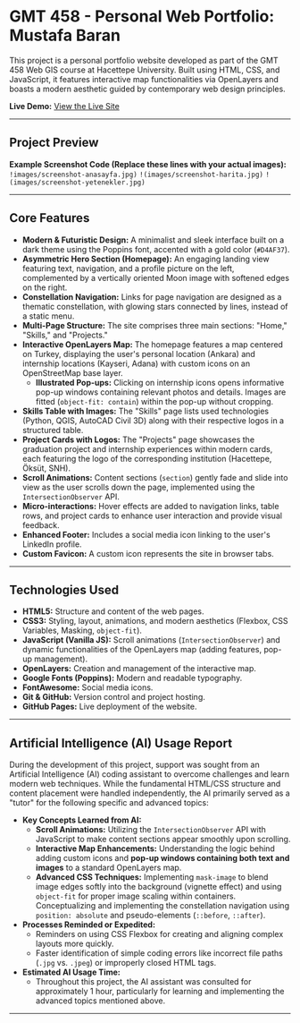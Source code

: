 # GMT 458 - Personal Web Portfolio: Mustafa Baran

This project is a personal portfolio website developed as part of the GMT 458 Web GIS course at Hacettepe University. Built using HTML, CSS, and JavaScript, it features interactive map functionalities via OpenLayers and boasts a modern aesthetic guided by contemporary web design principles.

**Live Demo:** [View the Live Site](https://mustafabtw.github.io/personal_web_page_webgis_mustafa_baran/) 

---

## Project Preview

**Example Screenshot Code (Replace these lines with your actual images):**
`!images/screenshot-anasayfa.jpg)`
`!(images/screenshot-harita.jpg)`
`!(images/screenshot-yetenekler.jpg)`

---

## Core Features

* **Modern & Futuristic Design:** A minimalist and sleek interface built on a dark theme using the Poppins font, accented with a gold color (`#D4AF37`).
* **Asymmetric Hero Section (Homepage):** An engaging landing view featuring text, navigation, and a profile picture on the left, complemented by a vertically oriented Moon image with softened edges on the right.
* **Constellation Navigation:** Links for page navigation are designed as a thematic constellation, with glowing stars connected by lines, instead of a static menu.
* **Multi-Page Structure:** The site comprises three main sections: "Home," "Skills," and "Projects."
* **Interactive OpenLayers Map:** The homepage features a map centered on Turkey, displaying the user's personal location (Ankara) and internship locations (Kayseri, Adana) with custom icons on an OpenStreetMap base layer.
    * **Illustrated Pop-ups:** Clicking on internship icons opens informative pop-up windows containing relevant photos and details. Images are fitted (`object-fit: contain`) within the pop-up without cropping.
* **Skills Table with Images:** The "Skills" page lists used technologies (Python, QGIS, AutoCAD Civil 3D) along with their respective logos in a structured table.
* **Project Cards with Logos:** The "Projects" page showcases the graduation project and internship experiences within modern cards, each featuring the logo of the corresponding institution (Hacettepe, Öksüt, SNH).
* **Scroll Animations:** Content sections (`section`) gently fade and slide into view as the user scrolls down the page, implemented using the `IntersectionObserver` API.
* **Micro-interactions:** Hover effects are added to navigation links, table rows, and project cards to enhance user interaction and provide visual feedback.
* **Enhanced Footer:** Includes a social media icon linking to the user's LinkedIn profile.
* **Custom Favicon:** A custom icon represents the site in browser tabs.

---

## Technologies Used

* **HTML5:** Structure and content of the web pages.
* **CSS3:** Styling, layout, animations, and modern aesthetics (Flexbox, CSS Variables, Masking, `object-fit`).
* **JavaScript (Vanilla JS):** Scroll animations (`IntersectionObserver`) and dynamic functionalities of the OpenLayers map (adding features, pop-up management).
* **OpenLayers:** Creation and management of the interactive map.
* **Google Fonts (Poppins):** Modern and readable typography.
* **FontAwesome:** Social media icons.
* **Git & GitHub:** Version control and project hosting.
* **GitHub Pages:** Live deployment of the website.

---

## Artificial Intelligence (AI) Usage Report

During the development of this project, support was sought from an Artificial Intelligence (AI) coding assistant to overcome challenges and learn modern web techniques. While the fundamental HTML/CSS structure and content placement were handled independently, the AI primarily served as a "tutor" for the following specific and advanced topics:

* **Key Concepts Learned from AI:**
    * **Scroll Animations:** Utilizing the `IntersectionObserver` API with JavaScript to make content sections appear smoothly upon scrolling.
    * **Interactive Map Enhancements:** Understanding the logic behind adding custom icons and **pop-up windows containing both text and images** to a standard OpenLayers map.
    * **Advanced CSS Techniques:** Implementing `mask-image` to blend image edges softly into the background (vignette effect) and using `object-fit` for proper image scaling within containers. Conceptualizing and implementing the constellation navigation using `position: absolute` and pseudo-elements (`::before`, `::after`).
* **Processes Reminded or Expedited:**
    * Reminders on using CSS Flexbox for creating and aligning complex layouts more quickly.
    * Faster identification of simple coding errors like incorrect file paths (`.jpg` vs. `.jpeg`) or improperly closed HTML tags.
* **Estimated AI Usage Time:**
    * Throughout this project, the AI assistant was consulted for approximately 1 hour, particularly for learning and implementing the advanced topics mentioned above.

---